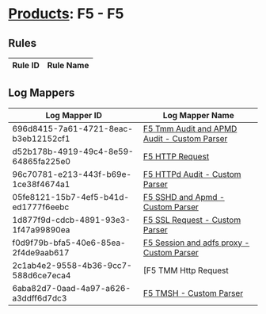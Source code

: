 # [Products](README.md): F5 - F5

## Rules

|Rule ID|Rule Name|
|----|----|


## Log Mappers

|Log Mapper ID|Log Mapper Name|
|----|----|
|696d8415-7a61-4721-8eac-b3eb12152cf1|[F5  Tmm Audit and  APMD Audit - Custom Parser](../mappings/696d8415-7a61-4721-8eac-b3eb12152cf1.md)|
|d52b178b-4919-49c4-8e59-64865fa225e0|[F5 HTTP Request](../mappings/d52b178b-4919-49c4-8e59-64865fa225e0.md)|
|96c70781-e213-443f-b69e-1ce38f4674a1|[F5 HTTPd Audit - Custom Parser](../mappings/96c70781-e213-443f-b69e-1ce38f4674a1.md)|
|05fe8121-15b7-4ef5-b41d-ed1777f6eebc|[F5 SSHD and Apmd  - Custom Parser](../mappings/05fe8121-15b7-4ef5-b41d-ed1777f6eebc.md)|
|1d877f9d-cdcb-4891-93e3-1f47a99890ea|[F5 SSL Request - Custom Parser](../mappings/1d877f9d-cdcb-4891-93e3-1f47a99890ea.md)|
|f0d9f79b-bfa5-40e6-85ea-2f4de9aab617|[F5 Session and adfs proxy - Custom Parser](../mappings/f0d9f79b-bfa5-40e6-85ea-2f4de9aab617.md)|
|2c1ab4e2-9558-4b36-9cc7-588d6ce7eca4|[F5 TMM Http Request|TMM Network|TMM Connection error](../mappings/2c1ab4e2-9558-4b36-9cc7-588d6ce7eca4.md)|
|6aba82d7-0aad-4a97-a626-a3ddff6d7dc3|[F5 TMSH - Custom Parser](../mappings/6aba82d7-0aad-4a97-a626-a3ddff6d7dc3.md)|


